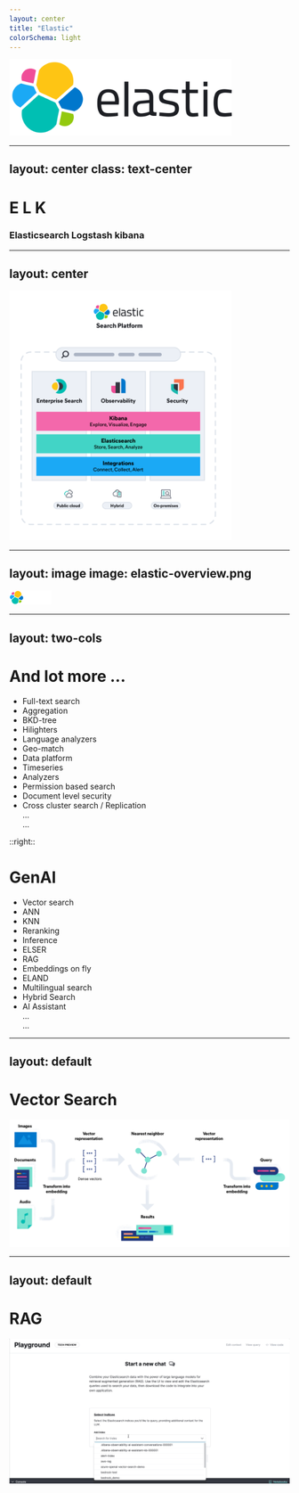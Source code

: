 ```yaml
--- 
layout: center
title: "Elastic"
colorSchema: light
--- 
```



<img src="/public/elastic.svg" width="400" class="center" />

---
layout: center
class: text-center
---

# E L K

### Elasticsearch Logstash kibana

---
layout: center
---

<img src="/public/elastic-stacks.png" width="400" class="center" />


---
layout: image
image: elastic-overview.png
---

<img src="/public/elastic-white.png" width="75" class="absolute left-10px top-10px"/>

---
layout: two-cols
---

# And lot more ...


- Full-text search
- Aggregation
- BKD-tree
- Hilighters
- Language analyzers
- Geo-match
- Data platform
- Timeseries  
- Analyzers 
- Permission based search
- Document level security
- Cross cluster search / Replication  
...  
...

::right::

<v-click>

# GenAI

- Vector search
- ANN
- KNN
- Reranking
- Inference
- ELSER
- RAG
- Embeddings on fly
- ELAND
- Multilingual search
- Hybrid Search
- AI Assistant  
...  
...  

</v-click>

---
layout: default
---

# Vector Search
<img src="/public/vector-search.png" />

---
layout: default
---

# RAG
<img src="/public/playground.gif" />
